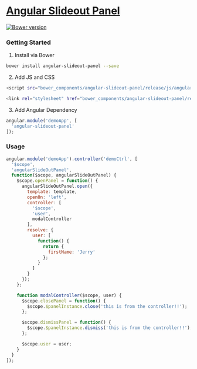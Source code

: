 # [Angular Slideout Panel](https://officert.github.io/angular-slideout-panel/)

[![Bower version](https://badge.fury.io/bo/angular-slideout-package.svg)](https://badge.fury.io/bo/angular-slideout-package)

### Getting Started
1) Install via Bower
``` bash
bower install angular-slideout-panel --save
```

2) Add JS and CSS
``` bash
<script src="bower_components/angular-slideout-panel/release/js/angular-slideout-panel.min.js"></script>

<link rel="stylesheet" href="bower_components/angular-slideout-panel/release/css/angular-slideout-panel.min.css">
```

3) Add Angular Dependency
``` js
angular.module('demoApp', [
  'angular-slideout-panel'
]);
```

### Usage

``` js
angular.module('demoApp').controller('demoCtrl', [
  '$scope',
  'angularSlideOutPanel',
  function($scope, angularSlideOutPanel) {
    $scope.openPanel = function() {
      angularSlideOutPanel.open({
        template: template,
        openOn: 'left',
        controller: [
          '$scope',
          'user',
          modalController
        ],
        resolve: {
          user: [
            function() {
              return {
                firstName: 'Jerry'
              };
            }
          ]
        }
      });
    };

    function modalController($scope, user) {
      $scope.closePanel = function() {
        $scope.$panelInstance.close('this is from the controller!!');
      };

      $scope.dismissPanel = function() {
        $scope.$panelInstance.dismiss('this is from the controller!!');
      };

      $scope.user = user;
    }
  }
]);
```
